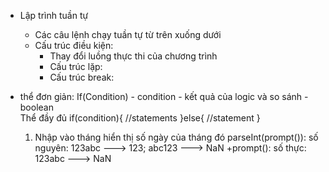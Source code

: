 - Lập trình tuần tự
    - Các câu lệnh chạy tuần tự từ trên xuống dưới
    - Cấu trúc điều kiện:
        - Thay đổi luồng thực thi của chương trình
        - Cấu trúc lặp:
        - Cấu trúc break:   
- thể đơn giản:
    If(Condition) - condition - kết quả của logic và so sánh - boolean    
Thể đầy đủ
    if(condition){
        //statements
    }else{
        //statement
    }         
    

    1. Nhập vào tháng hiển thị số ngày của tháng đó
    parseInt(prompt()): số nguyên: 123abc ---> 123; abc123 ---> NaN
    +prompt(): số thực: 123abc ---> NaN
